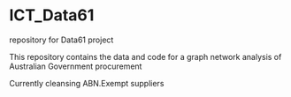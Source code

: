 # ICT_Data61
repository for Data61 project

This repository contains the data and code for a graph network analysis of Australian Government procurement

Currently cleansing ABN.Exempt suppliers
